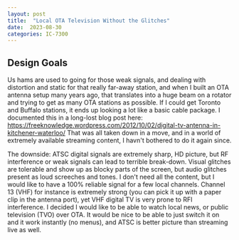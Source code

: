 ```yaml
---
layout: post
title:  "Local OTA Television Without the Glitches"
date:  2023-08-30 
categories: IC-7300
---
```

## Design Goals
Us hams are used to going for those weak signals, and dealing with distortion and static for that really far-away station, and when I built an OTA antenna 
setup many years ago, that translates into a huge beam on a rotator and trying to get as many OTA stations as possible. If I could get Toronto and Buffalo 
stations, it ends up looking a lot like a basic cable package. I documented this in a long-lost blog post here: https://freeknowledge.wordpress.com/2012/10/02/digital-tv-antenna-in-kitchener-waterloo/
That was all taken down in a move, and in a world of extremely available streaming content, I havn't bothered to do it again since.


The downside: ATSC digital signals are extremely sharp, HD picture, but RF interference or weak signals can lead to terrible break-down. Visual glitches are
tolerable and show up as blocky parts of the screen, but audio glitches present as loud screeches and tones. I don't need all the content, but I would like
to have a 100% reliable signal for a few local channels. Channel 13 (VHF) for instance is extremely strong (you can pick it up with a paper clip in the antenna port), 
yet VHF digital TV is very prone to RFI interference. I decided I would like to be able to watch local news, or public television (TVO) over OTA. It would be nice
to be able to just switch it on and it work instantly (no menus), and ATSC is better picture than streaming live as well. 


